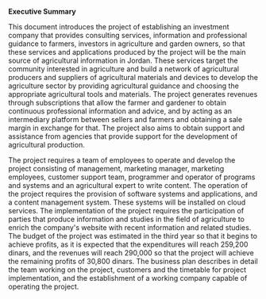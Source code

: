 **Executive Summary**

This document introduces the project of establishing an investment company that provides consulting
services, information and professional guidance to farmers, investors in agriculture and garden owners,
so that these services and applications produced by the project will be the main source of agricultural
information in Jordan.
These services target the community interested in agriculture and build a network of agricultural
producers and suppliers of agricultural materials and devices to develop the agriculture sector by
providing agricultural guidance and choosing the appropriate agricultural tools and materials.
The project generates revenues through subscriptions that allow the farmer and gardener to obtain
continuous professional information and advice, and by acting as an intermediary platform between
sellers and farmers and obtaining a sale margin in exchange for that. The project also aims to obtain
support and assistance from agencies that provide support for the development of agricultural
production.

The project requires a team of employees to operate and develop the project consisting of management,
marketing manager, marketing employees, customer support team, programmer and operator of
programs and systems and an agricultural expert to write content.
The operation of the project requires the provision of software systems and applications, and a content
management system. These systems will be installed on cloud services. The implementation of the
project requires the participation of parties that produce information and studies in the field of
agriculture to enrich the company's website with recent information and related studies.
The budget of the project was estimated in the third year so that it begins to achieve profits, as it is
expected that the expenditures will reach 259,200 dinars, and the revenues will reach 290,000 so that
the project will achieve the remaining profits of 30,800 dinars.
The business plan describes in detail the team working on the project, customers and the timetable for
project implementation, and the establishment of a working company capable of operating the project.
